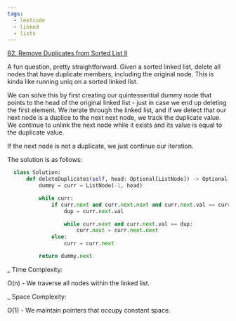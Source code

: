 ```yaml
---
tags:
  - leetcode
  - linked
  - lists
---
```


<a href="https://leetcode.com/problems/remove-duplicates-from-sorted-list-ii/">
82. Remove Duplicates from Sorted List II</a>

A fun question, pretty straightforward. Given a sorted linked list, delete all
nodes that have duplicate members, including the original node. This is kinda
like running uniq on a sorted linked list.

We can solve this by first creating our quintessential dummy node that points to
the head of the original linked list - just in case we end up deleting the first
element. We iterate through the linked list, and if we detect that our next node
is a duplice to the next next node, we track the duplicate value. We continue to
unlink the next node while it exists and its value is equal to the duplicate
value.

If the next node is not a duplicate, we just continue our iteration.

The solution is as follows:

```python
  class Solution:
      def deleteDuplicates(self, head: Optional[ListNode]) -> Optional[ListNode]:
          dummy = curr = ListNode(-1, head)

          while curr:
              if curr.next and curr.next.next and curr.next.val == curr.next.next.val:
                  dup = curr.next.val

                  while curr.next and curr.next.val == dup:
                      curr.next = curr.next.next
              else:
                  curr = curr.next

          return dummy.next
```

\_ Time Complexity:

O(n) - We traverse all nodes within the linked list.

\_ Space Complexity:

O(1) - We maintain pointers that occupy constant space.
